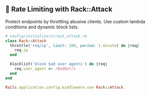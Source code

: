 ## 🛑 Rate Limiting with Rack::Attack

Protect endpoints by throttling abusive clients. Use custom lambda conditions and dynamic block lists.

```ruby
# config/initializers/rack_attack.rb
class Rack::Attack
  throttle('req/ip', limit: 100, period: 1.minute) do |req|
    req.ip
  end

  blocklist('block bad user agents') do |req|
    req.user_agent =~ /BadBot/i
  end
end

Rails.application.config.middleware.use Rack::Attack
```